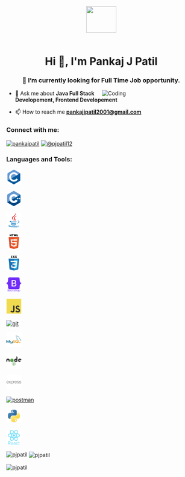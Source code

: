 <!--
**pjpatil/pjpatil** is a ✨ _special_ ✨ repository because its `README.md` (this file) appears on your GitHub profile.
-->
<div id="header" align="center">
  <img src="https://media.giphy.com/media/M9gbBd9nbDrOTu1Mqx/giphy.gif" width="80" height ="70" />
</div>
<!-- profile counter -->
<div align="center">
<img src="https://komarev.com/ghpvc/?username=pjpatil&style=flat-square&color=brightgreen" alt=""/>
</div>
<h1 align="center">Hi 👋, I'm Pankaj J Patil</h1>

<h3 align="center"> 🔭 I’m currently looking for Full Time Job opportunity.</h3>

<img align="right" alt="Coding" width="250" src="https://cdn.dribbble.com/users/1162077/screenshots/3848914/programmer.gif">

<!-- start new  -->

<!-- 🔭 I’m currently working on [RestoBaba](https://restobaba.onrender.com/)-->

- 💬 Ask me about **Java Full Stack Developement, Frontend Developement**

- 📫 How to reach me **pankajjpatil2001@gmail.com**

<!-- 📄 Know about my experiences [https://drive.google.com/file/d/1N5Qa3d9vAG42UigigtZ6OtJEdI9yZXDF/view?usp=sharing](https://drive.google.com/file/d/1N5Qa3d9vAG42UigigtZ6OtJEdI9yZXDF/view?usp=sharing)-->

<h3 align="left">Connect with me:</h3>
<p align="left">
<a href="https://www.linkedin.com/in/pankaj-patil-322a20246/" target="blank"><img align="center" src="https://raw.githubusercontent.com/rahuldkjain/github-profile-readme-generator/master/src/images/icons/Social/linked-in-alt.svg" alt="pankajpatil" height="30" width="40" /></a>
  <a href="https://www.hackerrank.com/profile/pjpatil12" target="blank"><img align="center" src="https://raw.githubusercontent.com/rahuldkjain/github-profile-readme-generator/master/src/images/icons/Social/hackerrank.svg" alt="@pjpatil12" height="30" width="40" /></a>
</p>




<h3 align="left">Languages and Tools:</h3>

<p align="left">

<a href="https://www.cprogramming.com/" target="_blank" rel="noreferrer"> <img src="https://raw.githubusercontent.com/devicons/devicon/master/icons/c/c-original.svg" alt="c" width="40" height="40"/> </a>
    
<a href="https://www.w3schools.com/cpp/" target="_blank" rel="noreferrer"> <img src="https://raw.githubusercontent.com/devicons/devicon/master/icons/cplusplus/cplusplus-original.svg" alt="cplusplus" width="40" height="40"/> </a> 
  
<a href="https://www.java.com" target="_blank" rel="noreferrer"> <img src="https://raw.githubusercontent.com/devicons/devicon/master/icons/java/java-original.svg" alt="java" width="40" height="40"/> </a>
  
<a href="https://www.w3.org/html/" target="_blank" rel="noreferrer"> <img src="https://raw.githubusercontent.com/devicons/devicon/master/icons/html5/html5-original-wordmark.svg" alt="html5" width="40" height="40"/> </a> 

<a href="https://www.w3schools.com/css/" target="_blank" rel="noreferrer"> <img src="https://raw.githubusercontent.com/devicons/devicon/master/icons/css3/css3-original-wordmark.svg" alt="css3" width="40" height="40"/> </a>
  
<a href="https://getbootstrap.com" target="_blank" rel="noreferrer"> <img src="https://raw.githubusercontent.com/devicons/devicon/master/icons/bootstrap/bootstrap-plain-wordmark.svg" alt="bootstrap" width="40" height="40"/> </a>

<a href="https://developer.mozilla.org/en-US/docs/Web/JavaScript" target="_blank" rel="noreferrer"> <img src="https://raw.githubusercontent.com/devicons/devicon/master/icons/javascript/javascript-original.svg" alt="javascript" width="40" height="40"/> </a> 

<a href="https://git-scm.com/" target="_blank" rel="noreferrer"> <img src="https://www.vectorlogo.zone/logos/git-scm/git-scm-icon.svg" alt="git" width="40" height="40"/> </a> 

<a href="https://www.mysql.com/" target="_blank" rel="noreferrer"> <img src="https://raw.githubusercontent.com/devicons/devicon/master/icons/mysql/mysql-original-wordmark.svg" alt="mysql" width="40" height="40"/> </a> 

<a href="https://nodejs.org" target="_blank" rel="noreferrer"> <img src="https://raw.githubusercontent.com/devicons/devicon/master/icons/nodejs/nodejs-original-wordmark.svg" alt="nodejs" width="40" height="40"/> </a> 

<a href="https://expressjs.com" target="_blank" rel="noreferrer"> <img src="https://raw.githubusercontent.com/devicons/devicon/master/icons/express/express-original-wordmark.svg" alt="express" width="40" height="40"/> </a> 
 
<a href="https://postman.com" target="_blank" rel="noreferrer"> <img src="https://www.vectorlogo.zone/logos/getpostman/getpostman-icon.svg" alt="postman" width="40" height="40"/> </a>

<a href="https://www.python.org" target="_blank" rel="noreferrer"> <img src="https://raw.githubusercontent.com/devicons/devicon/master/icons/python/python-original.svg" alt="python" width="40" height="40"/> </a> 

<a href="https://reactjs.org/" target="_blank" rel="noreferrer"> <img src="https://raw.githubusercontent.com/devicons/devicon/master/icons/react/react-original-wordmark.svg" alt="react" width="40" height="40"/> </a> 

   
</p>

<p><img align="left" src="https://github-readme-stats.vercel.app/api/top-langs?username=pjpatil&show_icons=true&locale=en&layout=compact" alt="pjpatil" /></p>

<p>&nbsp;<img align="center" src="https://github-readme-stats.vercel.app/api?username=pjpatil&show_icons=true&locale=en" alt="pjpatil" /></p>

<p><img align="center" src="https://github-readme-streak-stats.herokuapp.com/?user=pjpatil&" alt="pjpatil" /></p>

